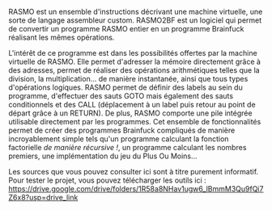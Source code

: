 RASMO est un ensemble d'instructions décrivant une machine virtuelle, une sorte de langage assembleur custom. RASMO2BF est un logiciel qui permet de convertir un programme RASMO entier en un programme Brainfuck réalisant les mêmes opérations.

L'intérêt de ce programme est dans les possibilités offertes par la machine virtuelle de RASMO. Elle permet d'adresser la mémoire directement grâce à des adresses, permet de réaliser des opérations arithmétiques
telles que la division, la multiplication... de manière instantanée, ainsi que tous types d'opérations logiques. RASMO permet de définir des labels au sein du programme, d'effectuer des sauts GOTO mais également
des sauts conditionnels et des CALL (déplacement à un label puis retour au point de départ grâce à un RETURN). De plus, RASMO comporte une pile intégrée utilisable directement par les programmes. Cet ensemble de
fonctionnalités permet de créer des programmes Brainfuck compliqués de manière incroyablement simple tels qu'un programme calculant la fonction factorielle _de manière récursive !_, un programme calculant les nombres premiers, une implémentation du jeu du Plus Ou Moins...

Les sources que vous pouvez consulter ici sont à titre purement informatif. Pour tester le projet, vous pouvez télécharger les outils ici : https://drive.google.com/drive/folders/1R58a8NHav1ugw6_lBmmM3Qu9fQi7Z6x8?usp=drive_link
